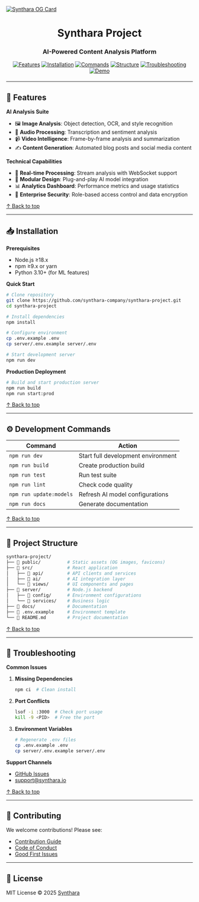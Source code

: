 <a id="synthara-project"></a>
[![Synthara OG Card](https://raw.githubusercontent.com/synthara-company/synthara-project/main/public/og-card.svg)](https://synthara-prod.vercel.app/)

<h1 align="center">Synthara Project</h1>
<h3 align="center">AI-Powered Content Analysis Platform</h3>

<div align="center" style="margin-bottom: 20px;">
  <a href="#features"><img src="https://img.shields.io/badge/🚀_Features-Click_Here-blue" alt="Features"></a>
  <a href="#installation"><img src="https://img.shields.io/badge/📥_Install-Click_Here-blue" alt="Installation"></a>
  <a href="#commands"><img src="https://img.shields.io/badge/⚙️_Commands-Click_Here-blue" alt="Commands"></a>
  <a href="#structure"><img src="https://img.shields.io/badge/📁_Structure-Click_Here-blue" alt="Structure"></a>
  <a href="#troubleshooting"><img src="https://img.shields.io/badge/🔧_Troubleshooting-Click_Here-blue" alt="Troubleshooting"></a>
  <a href="https://synthara-prod.vercel.app/" target="_blank"><img src="https://img.shields.io/badge/✨_Live_Demo-Click_Here-brightgreen" alt="Demo"></a>
</div>

---

## <span id="features">🚀 Features</span>

**AI Analysis Suite**
- 🖼️ **Image Analysis**: Object detection, OCR, and style recognition
- 🎵 **Audio Processing**: Transcription and sentiment analysis
- 📹 **Video Intelligence**: Frame-by-frame analysis and summarization
- ✍️ **Content Generation**: Automated blog posts and social media content

**Technical Capabilities**
- 🔄 **Real-time Processing**: Stream analysis with WebSocket support
- 🧩 **Modular Design**: Plug-and-play AI model integration
- 📊 **Analytics Dashboard**: Performance metrics and usage statistics
- 🔐 **Enterprise Security**: Role-based access control and data encryption

[↑ Back to top](#synthara-project)

---

## <span id="installation">📥 Installation</span>

**Prerequisites**
- Node.js ≥18.x
- npm ≥9.x or yarn
- Python 3.10+ (for ML features)

**Quick Start**
```bash
# Clone repository
git clone https://github.com/synthara-company/synthara-project.git
cd synthara-project

# Install dependencies
npm install

# Configure environment
cp .env.example .env
cp server/.env.example server/.env

# Start development server
npm run dev
```

**Production Deployment**
```bash
# Build and start production server
npm run build
npm run start:prod
```

[↑ Back to top](#synthara-project)

---

## <span id="commands">⚙️ Development Commands</span>

| Command                | Action                              |
|------------------------|-------------------------------------|
| `npm run dev`          | Start full development environment  |
| `npm run build`        | Create production build             |
| `npm run test`         | Run test suite                      |
| `npm run lint`         | Check code quality                  |
| `npm run update:models`| Refresh AI model configurations     |
| `npm run docs`         | Generate documentation             |

[↑ Back to top](#synthara-project)

---

## <span id="structure">📁 Project Structure</span>

```bash
synthara-project/
├── 📂 public/          # Static assets (OG images, favicons)
├── 📂 src/             # React application
│   ├── 📂 api/         # API clients and services
│   ├── 📂 ai/          # AI integration layer
│   └── 📂 views/       # UI components and pages
├── 📂 server/          # Node.js backend
│   ├── 📂 config/      # Environment configurations
│   └── 📂 services/    # Business logic
├── 📂 docs/            # Documentation
├── 📜 .env.example     # Environment template
└── 📜 README.md        # Project documentation
```

[↑ Back to top](#synthara-project)

---

## <span id="troubleshooting">🔧 Troubleshooting</span>

**Common Issues**

1. **Missing Dependencies**
   ```bash
   npm ci  # Clean install
   ```

2. **Port Conflicts**
   ```bash
   lsof -i :3000  # Check port usage
   kill -9 <PID>  # Free the port
   ```

3. **Environment Variables**
   ```bash
   # Regenerate .env files
   cp .env.example .env
   cp server/.env.example server/.env
   ```

**Support Channels**
- [GitHub Issues](https://github.com/synthara-company/synthara-project/issues)
- support@synthara.io

[↑ Back to top](#synthara-project)

---

## 🤝 Contributing

We welcome contributions! Please see:
- [Contribution Guide](docs/CONTRIBUTING.md)
- [Code of Conduct](docs/CODE_OF_CONDUCT.md)
- [Good First Issues](https://github.com/synthara-company/synthara-project/contribute)

---

## 📜 License

MIT License © 2025 [Synthara](https://synthara-prod.vercel.app)
